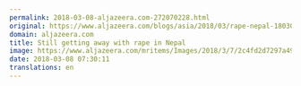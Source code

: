 ```yaml
---
permalink: 2018-03-08-aljazeera.com-272070228.html
original: https://www.aljazeera.com/blogs/asia/2018/03/rape-nepal-180307134321758.html
domain: aljazeera.com
title: Still getting away with rape in Nepal
image: https://www.aljazeera.com/mritems/Images/2018/3/7/2c4fd2d7297a49c5a7606f1526cbd95d_18.jpg
date: 2018-03-08 07:30:11
translations: en
---
```


